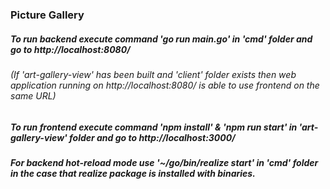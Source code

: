 ### Picture Gallery
##### To run backend execute command 'go run main.go' in 'cmd' folder and go to http://localhost:8080/
###### (If 'art-gallery-view' has been built and 'client' folder exists then web application running on http://localhost:8080/ is able to use frontend on the same URL)

##### To run frontend execute command 'npm install' & 'npm run start' in 'art-gallery-view' folder and go to http://localhost:3000/
##### For backend hot-reload mode use '~/go/bin/realize start' in 'cmd' folder in the case that **realize** package is installed with binaries.
